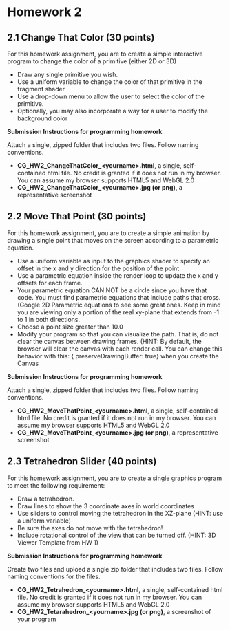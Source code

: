 # Homework 2
## 2.1 Change That Color (30 points)

For this homework assignment, you are to create a simple interactive program to change the color of a primitive (either 2D or 3D)
- Draw any single primitive you wish.
- Use a uniform variable to change the color of that primitive in the fragment shader
- Use a drop-down menu to allow the user to select the color of the primitive.
- Optionally, you may also incorporate a way for a user to modify the background color

**Submission Instructions for programming homework**

Attach a single, zipped folder that includes two files.  Follow naming conventions.
- **CG_HW2_ChangeThatColor_&lt;yourname>.html**, a single, self-contained html file. No credit is granted if it does not run in my browser. You can assume my browser supports HTML5 and WebGL 2.0
- **CG_HW2_ChangeThatColor_&lt;yourname>.jpg (or png)**, a representative screenshot
 
## 2.2 Move That Point (30 points)

For this homework assignment, you are to create a simple animation by drawing a single point that moves on the screen according to a parametric equation.
- Use a uniform variable as input to the graphics shader to specify an offset in the x and y direction for the position of the point.
- Use a parametric equation inside the render loop to update the x and y offsets for each frame.
- Your parametric equation CAN NOT be a circle since you have that code.  You must find parametric equations that include paths that cross. (Google 2D Parametric equations to see some great ones.  Keep in mind you are viewing only a portion of the real xy-plane that extends from -1 to 1 in both directions.
- Choose a point size greater than 10.0
- Modify your program so that you can visualize the path. That is, do not clear the canvas between drawing frames. (HINT: By default, the browser will clear the canvas with each render call. You can change this behavior with this: { preserveDrawingBuffer: true} when you create the Canvas

**Submission Instructions for programming homework**

Attach a single, zipped folder that includes two files.  Follow naming conventions.
- **CG_HW2_MoveThatPoint_&lt;yourname>.html**, a single, self-contained html file. No credit is granted if it does not run in my browser. You can assume my browser supports HTML5 and WebGL 2.0
- **CG_HW2_MoveThatPoint_&lt;yourname>.jpg (or png)**, a representative screenshot
 
## 2.3 Tetrahedron Slider (40 points)
For this homework assignment, you are to create a single graphics program to meet the following requirement:
- Draw a tetrahedron. 
- Draw lines to show the 3 coordinate axes in world coordinates
- Use sliders to control moving the tetrahedron in the XZ-plane (HINT: use a uniform variable)
- Be sure the axes do not move with the tetrahedron!
- Include rotational control of the view that can be turned off. (HINT: 3D Viewer Template from HW 1)

**Submission Instructions for programming homework**

Create two files and upload a single zip folder that includes two files. Follow naming conventions for the files.
- **CG_HW2_Tetrahedron_&lt;yourname>.html**, a single, self-contained html file. No credit is granted if it does not run in my browser. You can assume my browser supports HTML5 and WebGL 2.0
- **CG_HW2_Tetarahedron_&lt;yourname>.jpg (or png)**, a screenshot of your program
